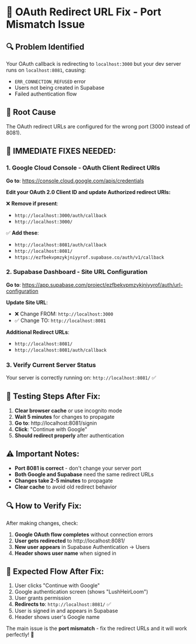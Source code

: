 # 🚨 OAuth Redirect URL Fix - Port Mismatch Issue

## 🔍 Problem Identified
Your OAuth callback is redirecting to `localhost:3000` but your dev server runs on `localhost:8081`, causing:
- `ERR_CONNECTION_REFUSED` error
- Users not being created in Supabase
- Failed authentication flow

## 🎯 Root Cause
The OAuth redirect URLs are configured for the wrong port (3000 instead of 8081).

## 🔧 IMMEDIATE FIXES NEEDED:

### 1. Google Cloud Console - OAuth Client Redirect URIs

**Go to**: https://console.cloud.google.com/apis/credentials

**Edit your OAuth 2.0 Client ID and update Authorized redirect URIs:**

❌ **Remove if present**:
- `http://localhost:3000/auth/callback`
- `http://localhost:3000/`

✅ **Add these**:
- `http://localhost:8081/auth/callback`
- `http://localhost:8081/`
- `https://ezfbekvpmzykjniyyrof.supabase.co/auth/v1/callback`

### 2. Supabase Dashboard - Site URL Configuration

**Go to**: https://app.supabase.com/project/ezfbekvpmzykjniyyrof/auth/url-configuration

**Update Site URL**:
- ❌ Change FROM: `http://localhost:3000`
- ✅ Change TO: `http://localhost:8081`

**Additional Redirect URLs**:
- `http://localhost:8081/`
- `http://localhost:8081/auth/callback`

### 3. Verify Current Server Status
Your server is correctly running on: `http://localhost:8081/` ✅

## 🧪 Testing Steps After Fix:

1. **Clear browser cache** or use incognito mode
2. **Wait 5 minutes** for changes to propagate
3. **Go to**: http://localhost:8081/signin
4. **Click**: "Continue with Google"
5. **Should redirect properly** after authentication

## ⚠️ Important Notes:

- **Port 8081 is correct** - don't change your server port
- **Both Google and Supabase** need the same redirect URLs
- **Changes take 2-5 minutes** to propagate
- **Clear cache** to avoid old redirect behavior

## 🔍 How to Verify Fix:

After making changes, check:
1. **Google OAuth flow completes** without connection errors
2. **User gets redirected** to http://localhost:8081/ 
3. **New user appears** in Supabase Authentication → Users
4. **Header shows user name** when signed in

## 🚀 Expected Flow After Fix:

1. User clicks "Continue with Google"
2. Google authentication screen (shows "LushHeirLoom")
3. User grants permission
4. **Redirects to**: `http://localhost:8081/` ✅
5. User is signed in and appears in Supabase
6. Header shows user's Google name

The main issue is the **port mismatch** - fix the redirect URLs and it will work perfectly! 🎯